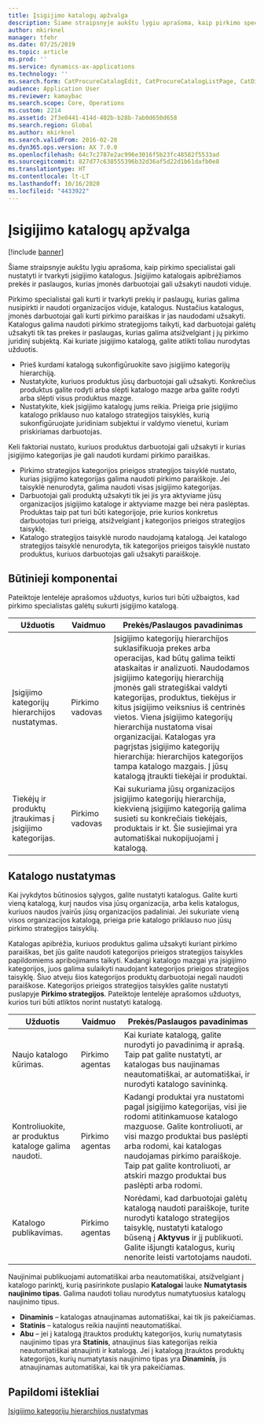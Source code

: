 ```yaml
---
title: Įsigijimo katalogų apžvalga
description: Šiame straipsnyje aukštu lygiu aprašoma, kaip pirkimo specialistai gali nustatyti ir tvarkyti įsigijimo katalogus. Įsigijimo katalogais apibrėžiamos prekės ir paslaugos, kurias įmonės darbuotojai gali užsakyti naudoti viduje.
author: mkirknel
manager: tfehr
ms.date: 07/25/2019
ms.topic: article
ms.prod: ''
ms.service: dynamics-ax-applications
ms.technology: ''
ms.search.form: CatProcureCatalogEdit, CatProcureCatalogListPage, CatDisplayProductRelationAdd
audience: Application User
ms.reviewer: kamaybac
ms.search.scope: Core, Operations
ms.custom: 2214
ms.assetid: 2f3e0441-414d-402b-b28b-7ab0d650d658
ms.search.region: Global
ms.author: mkirknel
ms.search.validFrom: 2016-02-28
ms.dyn365.ops.version: AX 7.0.0
ms.openlocfilehash: 64c7c2787e2ac996e3016f5b23fc48582f5533ad
ms.sourcegitcommit: 827d77c638555396b32d36af5d22d1b61dafb0e8
ms.translationtype: HT
ms.contentlocale: lt-LT
ms.lasthandoff: 10/16/2020
ms.locfileid: "4433922"
---
```

# <a name="procurement-catalogs-overview"></a>Įsigijimo katalogų apžvalga

[!include [banner](../includes/banner.md)]

Šiame straipsnyje aukštu lygiu aprašoma, kaip pirkimo specialistai gali nustatyti ir tvarkyti įsigijimo katalogus. Įsigijimo katalogais apibrėžiamos prekės ir paslaugos, kurias įmonės darbuotojai gali užsakyti naudoti viduje.

Pirkimo specialistai gali kurti ir tvarkyti prekių ir paslaugų, kurias galima nusipirkti ir naudoti organizacijos viduje, katalogus. Nustačius katalogus, įmonės darbuotojai gali kurti pirkimo paraiškas ir jas naudodami užsakyti. Katalogus galima naudoti pirkimo strategijoms taikyti, kad darbuotojai galėtų užsakyti tik tas prekes ir paslaugas, kurias galima atsižvelgiant į jų pirkimo juridinį subjektą. Kai kuriate įsigijimo katalogą, galite atlikti toliau nurodytas užduotis.

-   Prieš kurdami katalogą sukonfigūruokite savo įsigijimo kategorijų hierarchiją.
-   Nustatykite, kuriuos produktus jūsų darbuotojai gali užsakyti. Konkrečius produktus galite rodyti arba slėpti katalogo mazge arba galite rodyti arba slėpti visus produktus mazge.
-   Nustatykite, kiek įsigijimo katalogų jums reikia. Prieiga prie įsigijimo katalogo priklauso nuo katalogo strategijos taisyklės, kurią sukonfigūruojate juridiniam subjektui ir valdymo vienetui, kuriam priskiriamas darbuotojas.

Keli faktoriai nustato, kuriuos produktus darbuotojai gali užsakyti ir kurias įsigijimo kategorijas jie gali naudoti kurdami pirkimo paraiškas.

-   Pirkimo strategijos kategorijos prieigos strategijos taisyklė nustato, kurias įsigijimo kategorijas galima naudoti pirkimo paraiškoje. Jei taisyklė nenurodyta, galima naudoti visas įsigijimo kategorijas.
-   Darbuotojai gali produktą užsakyti tik jei jis yra aktyviame jūsų organizacijos įsigijimo kataloge ir aktyviame mazge bei nėra paslėptas. Produktas taip pat turi būti kategorijoje, prie kurios konkretus darbuotojas turi prieigą, atsižvelgiant į kategorijos prieigos strategijos taisyklę.
-   Katalogo strategijos taisyklė nurodo naudojamą katalogą. Jei katalogo strategijos taisyklė nenurodyta, tik kategorijos prieigos taisyklė nustato produktus, kuriuos darbuotojas gali užsakyti paraiškoje.

## <a name="prerequisites"></a>Būtinieji komponentai
Pateiktoje lentelėje aprašomos užduotys, kurios turi būti užbaigtos, kad pirkimo specialistas galėtų sukurti įsigijimo katalogą.

| Užduotis                                                | Vaidmuo               | Prekės/Paslaugos pavadinimas                                                                                                                                                                                                                                                                                                                                                                                                                                                                                                             |
|-----------------------------------------------------|--------------------|-------------------------------------------------------------------------------------------------------------------------------------------------------------------------------------------------------------------------------------------------------------------------------------------------------------------------------------------------------------------------------------------------------------------------------------------------------------------------------------------------------------------------|
| Įsigijimo kategorijų hierarchijos nustatymas.            | Pirkimo vadovas | Įsigijimo kategorijų hierarchijos suklasifikuoja prekes arba operacijas, kad būtų galima teikti ataskaitas ir analizuoti. Naudodamos įsigijimo kategorijų hierarchiją įmonės gali strategiškai valdyti kategorijas, produktus, tiekėjus ir kitus įsigijimo veiksnius iš centrinės vietos. Viena įsigijimo kategorijų hierarchija nustatoma visai organizacijai. Katalogas yra pagrįstas įsigijimo kategorijų hierarchija: hierarchijos kategorijos tampa katalogo mazgais. Į jūsų katalogą įtraukti tiekėjai ir produktai. |
| Tiekėjų ir produktų įtraukimas į įsigijimo kategorijas. | Pirkimo vadovas | Kai sukuriama jūsų organizacijos įsigijimo kategorijų hierarchija, kiekvieną įsigijimo kategoriją galima susieti su konkrečiais tiekėjais, produktais ir kt. Šie susiejimai yra automatiškai nukopijuojami į katalogą.                                                                                                                                                                                                                                                                                           |

## <a name="setting-up-a-catalog"></a>Katalogo nustatymas
Kai įvykdytos būtinosios sąlygos, galite nustatyti katalogus. Galite kurti vieną katalogą, kurį naudos visa jūsų organizacija, arba kelis katalogus, kuriuos naudos įvairūs jūsų organizacijos padaliniai. Jei sukuriate vieną visos organizacijos katalogą, prieiga prie katalogo priklauso nuo jūsų pirkimo strategijos taisyklių.  

Katalogas apibrėžia, kuriuos produktus galima užsakyti kuriant pirkimo paraiškas, bet jūs galite naudoti kategorijos prieigos strategijos taisykles papildomiems apribojimams taikyti. Kadangi katalogo mazgai yra įsigijimo kategorijos, juos galima sulaikyti naudojant kategorijos prieigos strategijos taisyklę. Šiuo atveju šios kategorijos produktų darbuotojai negali naudoti paraiškose. Kategorijos prieigos strategijos taisykles galite nustatyti puslapyje **Pirkimo strategijos**. Pateiktoje lentelėje aprašomos užduotys, kurios turi būti atliktos norint nustatyti katalogą.

| Užduotis                                                   | Vaidmuo             | Prekės/Paslaugos pavadinimas                                                                                                                                                                                                                                                                                                                  |
|--------------------------------------------------------|------------------|------------------------------------------------------------------------------------------------------------------------------------------------------------------------------------------------------------------------------------------------------------------------------------------------------------------------------|
| Naujo katalogo kūrimas.                                  | Pirkimo agentas | Kai kuriate katalogą, galite nurodyti jo pavadinimą ir aprašą. Taip pat galite nustatyti, ar katalogas bus naujinamas neautomatiškai, ar automatiškai, ir nurodyti katalogo savininką.                                                                                                                                      |
| Kontroliuokite, ar produktus kataloge galima naudoti. | Pirkimo agentas | Kadangi produktai yra nustatomi pagal įsigijimo kategorijas, visi jie rodomi atitinkamuose katalogo mazguose. Galite kontroliuoti, ar visi mazgo produktai bus paslėpti arba rodomi, kai katalogas naudojamas pirkimo paraiškoje. Taip pat galite kontroliuoti, ar atskiri mazgo produktai bus paslėpti arba rodomi. |
| Katalogo publikavimas.                                   | Pirkimo agentas | Norėdami, kad darbuotojai galėtų katalogą naudoti paraiškoje, turite nurodyti katalogo strategijos taisyklę, nustatyti katalogo būseną į **Aktyvus** ir jį publikuoti. Galite išjungti katalogus, kurių nenorite leisti vartotojams naudoti.                                              |

Naujinimai publikuojami automatiškai arba neautomatiškai, atsižvelgiant į katalogo parinktį, kurią pasirinkote puslapio **Katalogai** lauke **Numatytasis naujinimo tipas**. Galima naudoti toliau nurodytus numatytuosius katalogų naujinimo tipus.

-   **Dinaminis** – katalogas atnaujinamas automatiškai, kai tik jis pakeičiamas.
-   **Statinis** – katalogus reikia naujinti neautomatiškai.
-   **Abu** – jei į katalogą įtrauktos produktų kategorijos, kurių numatytasis naujinimo tipas yra **Statinis**, atnaujinus šias kategorijas reikia neautomatiškai atnaujinti ir katalogą. Jei į katalogą įtrauktos produktų kategorijos, kurių numatytasis naujinimo tipas yra **Dinaminis**, jis atnaujinamas automatiškai, kai tik yra pakeičiamas.


<a name="additional-resources"></a>Papildomi ištekliai
--------

[Įsigijimo kategorijų hierarchijos nustatymas](tasks/set-up-procurement-category-hierarchy.md)



